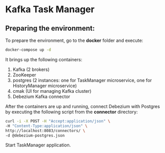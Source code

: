 # Kafka Task Manager

## Preparing the environment:
To prepare the environment, go to the **docker** folder and execute:
```bash
docker-compose up -d
```

It brings up the following containers:
1. Kafka (2 brokers)
2. ZooKeeper
3. postgres (2 instances: one for TaskManager microservice, one for HistoryManager microservice)
4. cmak (UI for managing Kafka cluster)
5. Debezium Kafka connector

After the containers are up and running, connect Debezium with Postgres by executing the following 
script from the **connector** directory:
```bash
curl -i -X POST -H "Accept:application/json" \
-H "Content-Type:application/json" \
http://localhost:8083/connectors/ \
-d @debezium-postgres.json
```

Start TaskManager application. 
